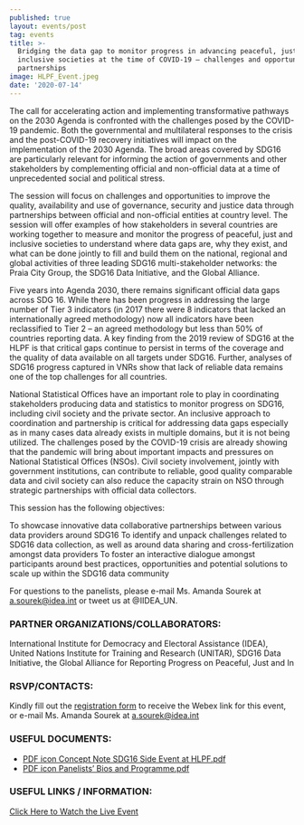 ```yaml
---
published: true
layout: events/post
tag: events
title: >-
  Bridging the data gap to monitor progress in advancing peaceful, just and
  inclusive societies at the time of COVID-19 – challenges and opportunities for
  partnerships
image: HLPF_Event.jpeg
date: '2020-07-14'
---
```

The call for accelerating action and implementing transformative pathways on the 2030 Agenda is confronted with the challenges posed by the COVID-19 pandemic. Both the governmental and multilateral responses to the crisis and the post-COVID-19 recovery initiatives will impact on the implementation of the 2030 Agenda. The broad areas covered by SDG16 are particularly relevant for informing the action of governments and other stakeholders by complementing official and non-official data at a time of unprecedented social and political stress.

The session will focus on challenges and opportunities to improve the quality, availability and use of governance, security and justice data through partnerships between official and non-official entities at country level. The session will offer examples of how stakeholders in several countries are working together to measure and monitor the progress of peaceful, just and inclusive societies  to  understand where data gaps are, why they exist, and what can be done jointly to fill  and build them on the national, regional and global activities of three leading SDG16 multi-stakeholder networks: the Praia City Group, the SDG16 Data Initiative, and the Global Alliance.

Five years into Agenda 2030, there remains significant official data gaps across SDG 16. While there has been progress in addressing the large number of Tier 3 indicators (in 2017 there were 8 indicators that lacked an internationally agreed methodology) now all indicators have been reclassified to Tier 2 – an agreed methodology but less than 50% of countries reporting data. A key finding from the 2019 review of SDG16 at the HLPF is that critical gaps continue to persist in terms of the coverage and the quality of data available on all targets under SDG16. Further, analyses of SDG16 progress captured in VNRs show that lack of reliable data remains one of the top challenges for all countries.

National Statistical Offices have an important role to play in coordinating stakeholders producing data and statistics to monitor progress on SDG16, including civil society and the private sector. An inclusive approach to coordination and partnership is critical for addressing data gaps especially as in many cases data already exists in multiple domains, but it is not being utilized. The challenges posed by the COVID-19 crisis are already showing that the pandemic will bring about important impacts and pressures on National Statistical Offices (NSOs). Civil society involvement, jointly with government institutions, can contribute to reliable, good quality comparable data and civil society can also reduce the capacity strain on NSO through strategic partnerships with official data collectors.

This session has the following objectives:

To showcase innovative data collaborative partnerships between various data providers around SDG16
To identify and unpack challenges related to SDG16 data collection, as well as around data sharing and cross-fertilization amongst data providers
To foster an interactive dialogue amongst participants around best practices, opportunities and potential solutions to scale up within the SDG16 data community

For questions to the panelists, please e-mail Ms. Amanda Sourek at a.sourek@idea.int or tweet us at @IIDEA_UN.

### PARTNER ORGANIZATIONS/COLLABORATORS: 
International Institute for Democracy and Electoral Assistance (IDEA), United Nations Institute for Training and Research (UNITAR), SDG16 Data Initiative, the Global Alliance for Reporting Progress on Peaceful, Just and In

### RSVP/CONTACTS: 
Kindly fill out the [registration form](https://forms.office.com/Pages/ResponsePage.aspx?id=s_PyQFopw02zVuV_On1HWbJw9hWPQAtGpb7ggekfoghUM1RTQUFVSEVEMjBPTVkxNVY1U00yT01aTy4u) to receive the Webex link for this event, or e-mail Ms. Amanda Sourek at a.sourek@idea.int

### USEFUL DOCUMENTS: 
- [PDF icon Concept Note SDG16 Side Event at HLPF.pdf](https://www.idea.int/sites/default/files/events/Concept%20Note%20SDG16%20Side%20Event%20at%20HLPF.pdf)
- [PDF icon Panelists’ Bios and Programme.pdf](https://www.idea.int/sites/default/files/events/Panelists%E2%80%99%20Bios%20and%20Programme.pdf)

### USEFUL LINKS / INFORMATION: 
[Click Here to Watch the Live Event](https://youtu.be/jH3ZLCCOX24)
